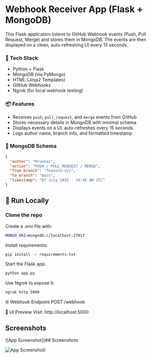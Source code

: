 # Webhook Receiver App (Flask + MongoDB)

This Flask application listens to GitHub Webhook events (Push, Pull Request, Merge) and stores them in MongoDB. The events are then displayed on a clean, auto-refreshing UI every 15 seconds.

### 🔧 Tech Stack
- Python + Flask
- MongoDB (via PyMongo)
- HTML (Jinja2 Templates)
- GitHub Webhooks
- Ngrok (for local webhook testing)

### 📦 Features
- Receives `push`, `pull_request`, and `merge` events from GitHub
- Stores necessary details in MongoDB with minimal schema
- Displays events on a UI: auto-refreshes every 15 seconds
- Logs author name, branch info, and formatted timestamp

### 📁 MongoDB Schema
```json
{
  "author": "Mrunmai",
  "action": "PUSH / PULL_REQUEST / MERGE",
  "from_branch": "feature-xyz",
  "to_branch": "main",
  "timestamp": "07 July 2025 - 10:45 AM UTC"
}
```
## 🚀 Run Locally
### Clone the repo

Create a .env file with:
```bash
MONGO_URI=mongodb://localhost:27017
```
Install requirements:
```bash
pip install -r requirements.txt
```
Start the Flask app:
```bash
python app.py
```
Use Ngrok to expose it:
```bash
ngrok http 5000
```

🌐 Webhook Endpoint
POST /webhook

📄 UI Preview
Visit: http://localhost:5000

## Screenshots

![App Screenshot](## Screenshots

![App Screenshot](https://via.placeholder.com/468x300?text=App+Screenshot+Here))
